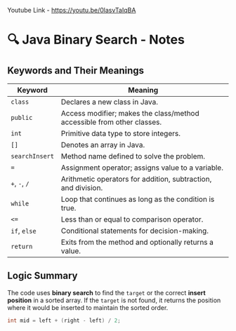 Youtube Link - https://youtu.be/0lasvTaIqBA

# 🔍 Java Binary Search - Notes

## Keywords and Their Meanings

| Keyword        | Meaning                                                                 |
|----------------|-------------------------------------------------------------------------|
| `class`        | Declares a new class in Java.                                           |
| `public`       | Access modifier; makes the class/method accessible from other classes.  |
| `int`          | Primitive data type to store integers.                                  |
| `[]`           | Denotes an array in Java.                                               |
| `searchInsert` | Method name defined to solve the problem.                              |
| `=`            | Assignment operator; assigns value to a variable.                       |
| `+`, `-`, `/`  | Arithmetic operators for addition, subtraction, and division.           |
| `while`        | Loop that continues as long as the condition is true.                   |
| `<=`           | Less than or equal to comparison operator.                              |
| `if`, `else`   | Conditional statements for decision-making.                             |
| `return`       | Exits from the method and optionally returns a value.                   |

## Logic Summary

The code uses **binary search** to find the `target` or the correct **insert position** in a sorted array. If the `target` is not found, it returns the position where it would be inserted to maintain the sorted order.

```java
int mid = left + (right - left) / 2;
